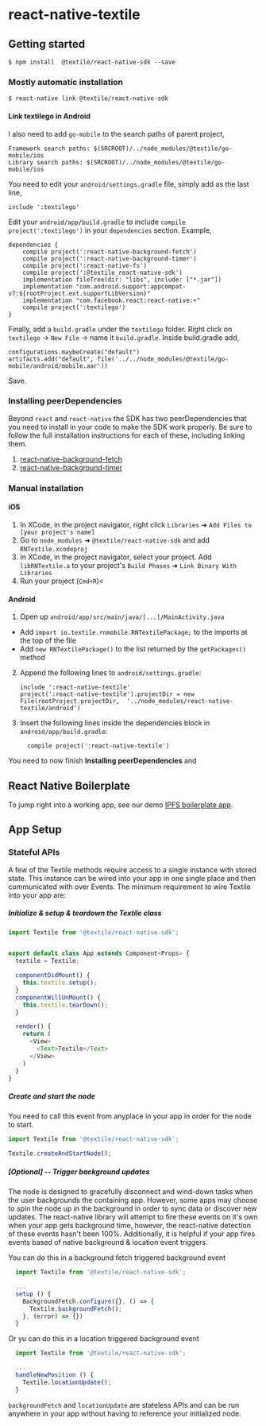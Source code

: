 
# react-native-textile

## Getting started

`$ npm install  @textile/react-native-sdk --save`

### Mostly automatic installation

`$ react-native link @textile/react-native-sdk`

#### Link textilego in Android

I also need to add `go-mobile` to the search paths of parent project,

```
Framework search paths: $(SRCROOT)/../node_modules/@textile/go-mobile/ios
Library search paths: $(SRCROOT)/../node_modules/@textile/go-mobile/ios
```

You need to edit your `android/settings.gradle` file, simply add as the last line,

`include ':textilego'`

Edit your `android/app/build.gradle` to include `compile project(':textilego')` in your `dependencies` section. Example,

```
dependencies {
    compile project(':react-native-background-fetch')
    compile project(':react-native-background-timer')
    compile project(':react-native-fs')
    compile project(':@textile_react-native-sdk')
    implementation fileTree(dir: "libs", include: ["*.jar"])
    implementation "com.android.support:appcompat-v7:${rootProject.ext.supportLibVersion}"
    implementation "com.facebook.react:react-native:+" 
    compile project(':textilego')
}
```

Finally, add a `build.gradle` under the `textilego` folder. Right click on `textilego` -> `New File` -> name it `build.gradle`. Inside build.gradle add, 

```
configurations.maybeCreate("default")
artifacts.add("default", file('../../node_modules/@textile/go-mobile/android/mobile.aar'))
```

Save.

### Installing peerDependencies

Beyond `react` and `react-native` the SDK has two peerDependencies that you need to install in your code to make the SDK work properly. Be sure to follow the full installation instructions for each of these, including linking them.

1. [react-native-background-fetch](https://github.com/transistorsoft/react-native-background-fetch)
2. [react-native-background-timer](https://github.com/ocetnik/react-native-background-timer)

### Manual installation

#### iOS

1. In XCode, in the project navigator, right click `Libraries` ➜ `Add Files to [your project's name]`
2. Go to `node_modules` ➜ `@textile/react-native-sdk` and add `RNTextile.xcodeproj`
3. In XCode, in the project navigator, select your project. Add `libRNTextile.a` to your project's `Build Phases` ➜ `Link Binary With Libraries`
4. Run your project (`Cmd+R`)<

#### Android

1. Open up `android/app/src/main/java/[...]/MainActivity.java`
  - Add `import io.textile.rnmobile.RNTextilePackage;` to the imports at the top of the file
  - Add `new RNTextilePackage()` to the list returned by the `getPackages()` method
2. Append the following lines to `android/settings.gradle`:
  	```
  	include ':react-native-textile'
  	project(':react-native-textile').projectDir = new File(rootProject.projectDir, 	'../node_modules/react-native-textile/android')
  	```
3. Insert the following lines inside the dependencies block in `android/app/build.gradle`:
  	```
      compile project(':react-native-textile')
  	```

You need to now finish **Installing peerDependencies** and 

## React Native Boilerplate

To jump right into a working app, see our demo [IPFS boilerplate app](https://github.com/textileio/react-native-boilerplate).

## App Setup

### Stateful APIs

A few of the Textile methods require access to a single instance with stored state. This instance can be wired into your app in one single place and then communicated with over Events. The minimum requirement to wire Textile into your app are:

##### Initialize & setup & teardown the Textile class

```javascript
import Textile from '@textile/react-native-sdk';


export default class App extends Component<Props> {
  textile = Textile;

  componentDidMount() {
    this.textile.setup();
  }
  componentWillUnMount() {
    this.textile.tearDown();
  }

  render() {
    return (
      <View>
        <Text>Textile</Text>
      </View>
    )
  }
}
```

##### Create and start the node

You need to call this event from anyplace in your app in order for the node to start. 

```javascript
import Textile from '@textile/react-native-sdk';

Textile.createAndStartNode();
```

##### [Optional] -- Trigger background updates

The node is designed to gracefully disconnect and wind-down tasks when the user backgrounds the containing app. However, some apps may choose to spin the node up in the background in order to sync data or discover new updates. The react-native library will attempt to fire these events on it's own when your app gets background time, however, the react-native detection of these events hasn't been 100%. Additionally, it is helpful if your app fires events based of native background & location event triggers.

You can do this in a background fetch triggered background event

```javascript
  import Textile from '@textile/react-native-sdk';

  ...
  setup () {
    BackgroundFetch.configure({}, () => {
      Textile.backgroundFetch();
    }, (error) => {})
  }
```

Or yu can do this in a location triggered background event

```javascript
  import Textile from '@textile/react-native-sdk';

  ...
  handleNewPosition () {
    Textile.locationUpdate();
  }
```

`backgroundFetch` and `locationUpdate` are stateless APIs and can be run anywhere in your app without having to reference your initialized node. 
